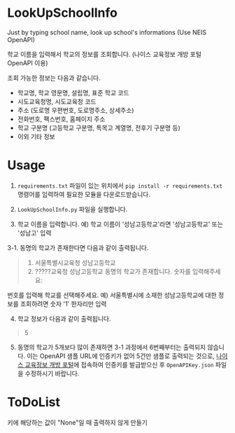 # LookUpSchoolInfo

Just by typing school name, look up school's informations (Use NEIS OpenAPI)

학교 이름을 입력해서 학교의 정보를 조회합니다. (나이스 교육정보 개방 포털 OpenAPI 이용)

조회 가능한 정보는 다음과 같습니다.
- 학교명, 학교 영문명, 설립명, 표준 학교 코드
- 시도교육청명, 시도교육청 코드
- 주소 (도로명 우편번호, 도로명주소, 상세주소)
- 전화번호, 팩스번호, 홈페이지 주소
- 학교 구분명 (고등학교 구분명, 특목고 계열명, 전후기 구분명 등)
- 이외 기타 정보

# Usage

1. `requirements.txt` 파일이 있는 위치에서 `pip install -r requirements.txt` 명령어를 입력하여 필요한 모듈을 다운로드받습니다.

2. `LookUpSchoolInfo.py` 파일을 실행합니다.

3. 학교 이름을 입력합니다. 예) 학교 이름이 '성남고등학교'라면 '성남고등학교' 또는 '성남고' 입력

3-1. 동명의 학교가 존재한다면 다음과 같이 출력됩니다.

>1. 서울특별시교육청 성남고등학교
>2. ?????교육청 성남고등학교
>동명의 학교가 존재합니다. 숫자를 입력해주세요: 

번호를 입력해 학교를 선택해주세요. 예) 서울특별시에 소재한 성남고등학교에 대한 정보를 조회하려면 숫자 '1' 한자리만 입력

4. 학교 정보가 다음과 같이 출력됩니다.
>
>
>5

5. 동명의 학교가 5개보다 많이 존재하면 3-1 과정에서 6번째부터는 출력되지 않습니다. 이는 OpenAPI 샘플 URL에 인증키가 없어 5건만 샘플로 출력되는 것으로, [나이스 교육정보 개방 포털](https://open.neis.go.kr)에 접속하여 인증키를 발급받으신 후 `OpenAPIKey.json` 파일을 수정하시기 바랍니다.

# ToDoList
키에 해당하는 값이 "None"일 때 출력하지 않게 만들기
